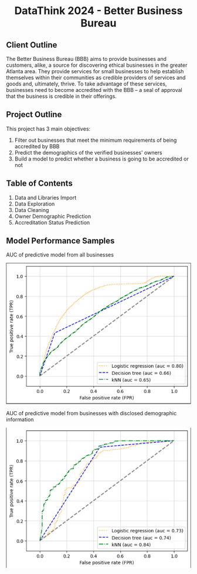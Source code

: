 <h1 align="center">DataThink 2024 - Better Business Bureau</h1>
<h2>Client Outline</h2>
<p>The Better Business Bureau (BBB) aims to provide businesses and customers, alike, a source for discovering ethical businesses in the greater Atlanta area. They provide services for small businesses to help establish themselves within their communities as credible providers of services and goods and, ultimately, thrive. To take advantage of these services, businesses need to become accredited with the BBB – a seal of approval that the business is credible in their offerings.</p>

<h2>Project Outline</h2>
<p>This project has 3 main objectives:</p>
<ol>
  <li> Filter out businesses that meet the minimum requirements of being accredited by BBB</li>
  <li> Predict the demographics of the verified businesses' owners</li>
  <li> Build a model to predict whether a business is going to be accredited or not</li>
</ol>

<h2>Table of Contents</h2>
<ol>
  <li> Data and Libraries Import</li>
  <li> Data Exploration</li>
  <li> Data Cleaning</li>
  <li> Owner Demographic Prediction</li>
  <li> Accreditation Status Prediction</li>
</ol>

<h2> Model Performance Samples</h2>
<p> AUC of predictive model from all businesses</p>
<img src="auc-performance-no-demographics.png">

<p> AUC of predictive model from businesses with disclosed demographic information</p>
<img src="auc-performance-demographics">
